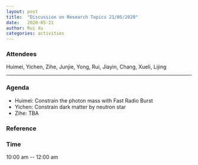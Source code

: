 ```yaml
---
layout: post
title:  "Discussion on Research Topics 21/05/2020"
date:   2020-05-21
author: Rui Xu
categories: activities
---
```



### Attendees


Huimei, Yichen, Zihe, Junjie, Yong, Rui, Jiayin, Chang, Xueli, Lijing

---

### Agenda

- Huimei: Constrain the photon mass with Fast Radio Burst
- Yichen: Constrain dark matter by neutron star
- Zihe: TBA


### Reference




### Time

10:00 am -- 12:00 am
